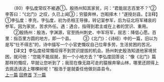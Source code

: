 　　（80）李弘度常叹不被遇①。殷扬州知其家贫，问：“君能屈志百里不？”②李答曰：“《北门》之叹，久已上闻③；穷猿奔林，岂暇择木！”遂授剡县。【注释】①李弘度：李充，字弘度，初为丞相王导掾，转记室参军，后为征北将军褚哀的参军。因为家贫，苦求外任。遇：遇合，指得到君主或在上者的赏识、重用。
　　②殷扬州：殷浩，字渊源，官至扬州刺史、中军将军，屈志：降低心愿。百里：指百里方圆的地方，即一个县。
　　③《北门》：《诗经）中的一篇，旧以为是写“仕不得志”的，诗中描写一个小官吏慨叹自己位卑多劳，生活贫困的苦况。
　　【译文】李弘度经常慨叹得不到赏识提拔的机会。扬州刺史殷浩知道他家境贫困，就问他：“您能不能屈就，到一个小地方去？”李弘度回答说：“像《北门》篇那样的慨叹，早就让您听到了；我现在像无路可走的猿猴奔窜山林，哪里还顾得上去挑选该逃上哪棵树呢！”殷浩于是就委任他做剡县县令。
<br>[上一篇](02_079) [回卷首](02_000) [下一篇](02_081)
